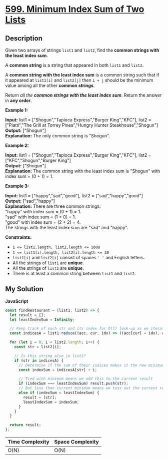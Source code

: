 # [599. Minimum Index Sum of Two Lists](https://leetcode.com/problems/minimum-index-sum-of-two-lists)

## Description

Given two arrays of strings `list1` and `list2`, find the **common strings with the least index sum**.

A **common string** is a string that appeared in both `list1` and `list2`.

A **common string with the least index sum** is a common string such that if it appeared at `list1[i]` and `list2[j]` then `i + j` should be the minimum value among all the other **common strings**.

Return _all the **common strings with the least index sum**_. Return the answer in **any order**.

**Example 1:**

**Input:** list1 = \["Shogun","Tapioca Express","Burger King","KFC"\], list2 = \["Piatti","The Grill at Torrey Pines","Hungry Hunter Steakhouse","Shogun"\]  
**Output:** \["Shogun"\]  
**Explanation:** The only common string is "Shogun".

**Example 2:**

**Input:** list1 = \["Shogun","Tapioca Express","Burger King","KFC"\], list2 = \["KFC","Shogun","Burger King"\]  
**Output:** \["Shogun"\]  
**Explanation:** The common string with the least index sum is "Shogun" with index sum = (0 + 1) = 1.

**Example 3:**

**Input:** list1 = \["happy","sad","good"\], list2 = \["sad","happy","good"\]  
**Output:** \["sad","happy"\]  
**Explanation:** There are three common strings:  
"happy" with index sum = (0 + 1) = 1.  
"sad" with index sum = (1 + 0) = 1.  
"good" with index sum = (2 + 2) = 4.  
The strings with the least index sum are "sad" and "happy".

**Constraints:**

- `1 <= list1.length, list2.length <= 1000`
- `1 <= list1[i].length, list2[i].length <= 30`
- `list1[i]` and `list2[i]` consist of spaces `' '` and English letters.
- All the strings of `list1` are **unique**.
- All the strings of `list2` are **unique**.
- There is at least a common string between `list1` and `list2`.

## My Solution

**JavaScript**

```js
const findRestaurant = (list1, list2) => {
  let result = [];
  let leastIndexSum = Infinity;

  // Keep track of each str and its index for O(1) look-up as we iterate list2
  const indicesA = list1.reduce((acc, cur, idx) => ((acc[cur] = idx), acc), {});

  for (let i = 0; i < list2.length; i++) {
    const str = list2[i];

    // Is this string also in list1?
    if (str in indicesA) {
      // Determine if the sum of their indices makes it the new minimum
      const indexSum = indicesA[str] + i;

      // Tied with minimum means we add this to the current result
      if (indexSum === leastIndexSum) result.push(str);
      // But less than current minimum means we toss out the current result and start with this one
      else if (indexSum < leastIndexSum) {
        result = [str];
        leastIndexSum = indexSum;
      }
    }
  }

  return result;
};
```

| Time Complexity | Space Complexity |
| --------------- | ---------------- |
| O(N)            | O(N)             |
